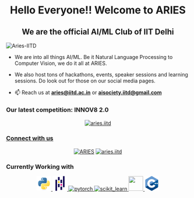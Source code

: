 
<h1 align="center">Hello Everyone!! Welcome to ARIES</h1>
<h2 align="center">We are the official AI/ML Club of IIT Delhi</h3>

<p align="left"> <img src="https://komarev.com/ghpvc/?username=Aries-IITD&label=Profile%20views&color=0e75b6&style=flat" alt="Aries-IITD" /> </p>

- We are into all things AI/ML. Be it Natural Language Processing to Computer Vision, we do it all at ARIES.
- We also host tons of hackathons, events, speaker sessions and learning sessions. Do look out for those on our social media pages.


- 📫 Reach us at **aries@iitd.ac.in** or **aisociety.iitd@gmail.com**

<h3 align="left">Our latest competition: INNOV8 2.0</h3>
<p align="center">
  <a href="https://github.com/Aries-IITD/INNOV8-2.0" target="blank"><img align="center" src="https://raw.githubusercontent.com/rahuldkjain/github-profile-readme-generator/master/src/images/icons/Social/github.svg" alt="aries.iitd" height="30" width="40" />
</p>
<h3 align="left">Connect with us</h3>
<p align="center">
<a href="https://www.linkedin.com/in/aries-iit-delhi" target="blank"><img align="center" src="https://raw.githubusercontent.com/rahuldkjain/github-profile-readme-generator/master/src/images/icons/Social/linked-in-alt.svg" alt="ARIES" height="30" width="40" /></a>
<a href="https://instagram.com/aries.iitd" target="blank"><img align="center" src="https://raw.githubusercontent.com/rahuldkjain/github-profile-readme-generator/master/src/images/icons/Social/instagram.svg" alt="aries.iitd" height="30" width="40" /></a>
</p>

<h3 align="left">Currently Working with</h3>
 <p align="center"><a href="https://www.python.org" target="_blank" rel="noreferrer"> <img src="https://raw.githubusercontent.com/devicons/devicon/master/icons/python/python-original.svg" alt="python" width="40" height="40"/> </a>  <a href="https://pandas.pydata.org/" target="_blank" rel="noreferrer"> <img src="https://raw.githubusercontent.com/devicons/devicon/2ae2a900d2f041da66e950e4d48052658d850630/icons/pandas/pandas-original.svg" alt="pandas" width="40" height="40"/> </a> <a href="https://pytorch.org/" target="_blank" rel="noreferrer"> <img src="https://www.vectorlogo.zone/logos/pytorch/pytorch-icon.svg" alt="pytorch" width="40" height="40"/> </a> <a href="https://scikit-learn.org/" target="_blank" rel="noreferrer"> <img src="https://upload.wikimedia.org/wikipedia/commons/0/05/Scikit_learn_logo_small.svg" alt="scikit_learn" width="40" height="40"/> </a> 
 <a href="https://logowik.com/openai-chat-gpt-5-logo-vector-56774.html"><img src="https://static.vecteezy.com/system/resources/previews/021/059/827/original/chatgpt-logo-chat-gpt-icon-on-white-background-free-vector.jpg" width="40" height="40"></a><a href="https://www.w3schools.com/cpp/" target="_blank" rel="noreferrer"> <img src="https://raw.githubusercontent.com/devicons/devicon/master/icons/cplusplus/cplusplus-original.svg" alt="cplusplus" width="40" height="40"/> </a>
 </p>

